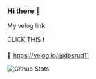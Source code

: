 ### Hi there 👋

My velog link

CLICK THIS ❗

📌 https://velog.io/@dbsrud11


![Github Stats](https://github-readme-stats.vercel.app/api?username=YoonkyungH&show_icons=true)

<!--
**YoonkyungH/YoonkyungH** is a ✨ _special_ ✨ repository because its `README.md` (this file) appears on your GitHub profile.

Here are some ideas to get you started:

- 🔭 I’m currently working on ...
- 🌱 I’m currently learning ...
- 👯 I’m looking to collaborate on ...
- 🤔 I’m looking for help with ...
- 💬 Ask me about ...
- 📫 How to reach me: ...
- 😄 Pronouns: ...
- ⚡ Fun fact: ...
-->
